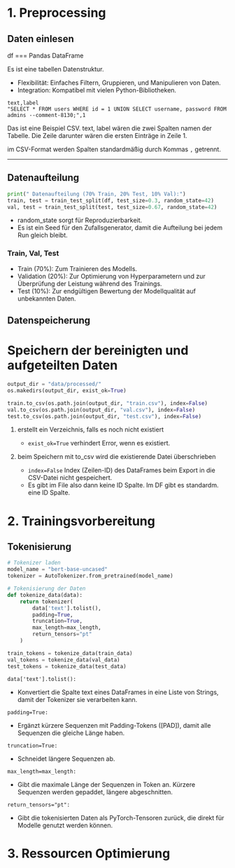 # 1. Preprocessing

## Daten einlesen
df === Pandas DataFrame

Es ist eine tabellen Datenstruktur. 

* Flexibilität: Einfaches Filtern, Gruppieren, und Manipulieren von Daten.
* Integration: Kompatibel mit vielen Python-Bibliotheken.

```
text,label
"SELECT * FROM users WHERE id = 1 UNION SELECT username, password FROM admins --comment-8130;",1
```
Das ist eine Beispiel CSV. text, label wären die zwei Spalten namen der Tabelle. Die Zeile darunter wären
die ersten Einträge in Zeile 1.

im CSV-Format werden Spalten standardmäßig durch Kommas `,` getrennt.

---

## Datenaufteilung

```python
print(" Datenaufteilung (70% Train, 20% Test, 10% Val):")
train, test = train_test_split(df, test_size=0.3, random_state=42)
val, test = train_test_split(test, test_size=0.67, random_state=42)
```

* random_state sorgt für Reproduzierbarkeit. 
* Es ist ein Seed für den Zufallsgenerator, damit die Aufteilung bei jedem Run gleich bleibt.

### Train, Val, Test

* Train (70%): Zum Trainieren des Modells.
* Validation (20%): Zur Optimierung von Hyperparametern und zur Überprüfung der Leistung während des Trainings.
* Test (10%): Zur endgültigen Bewertung der Modellqualität auf unbekannten Daten.

## Datenspeicherung

# Speichern der bereinigten und aufgeteilten Daten

```python
output_dir = "data/processed/"
os.makedirs(output_dir, exist_ok=True)

train.to_csv(os.path.join(output_dir, "train.csv"), index=False)
val.to_csv(os.path.join(output_dir, "val.csv"), index=False)
test.to_csv(os.path.join(output_dir, "test.csv"), index=False)
```
1. erstellt ein Verzeichnis, falls es noch nicht existiert
   * `exist_ok=True` verhindert Error, wenn es existiert.
   

2. beim Speichern mit to_csv wird die existierende Datei überschrieben
   * `index=False`  Index (Zeilen-ID) des DataFrames beim Export in die CSV-Datei nicht gespeichert.
   * Es gibt im File also dann keine ID Spalte. Im DF gibt es standardm. eine ID Spalte.

# 2. Trainingsvorbereitung

## Tokenisierung

```python
# Tokenizer laden
model_name = "bert-base-uncased"
tokenizer = AutoTokenizer.from_pretrained(model_name)

# Tokenisierung der Daten
def tokenize_data(data):
    return tokenizer(
        data['text'].tolist(),
        padding=True,
        truncation=True,
        max_length=max_length, 
        return_tensors="pt"
    )

train_tokens = tokenize_data(train_data)
val_tokens = tokenize_data(val_data)
test_tokens = tokenize_data(test_data)
```

`data['text'].tolist():`
* Konvertiert die Spalte text eines DataFrames in eine Liste von Strings, damit der Tokenizer sie verarbeiten kann.

`padding=True:`
* Ergänzt kürzere Sequenzen mit Padding-Tokens ([PAD]), damit alle Sequenzen die gleiche Länge haben.

`truncation=True:`
* Schneidet längere Sequenzen ab.

`max_length=max_length:`
* Gibt die maximale Länge der Sequenzen in Token an. Kürzere Sequenzen werden gepaddet, längere abgeschnitten.

`return_tensors="pt":`
* Gibt die tokenisierten Daten als PyTorch-Tensoren zurück, die direkt für Modelle genutzt werden können.

# 3. Ressourcen Optimierung

